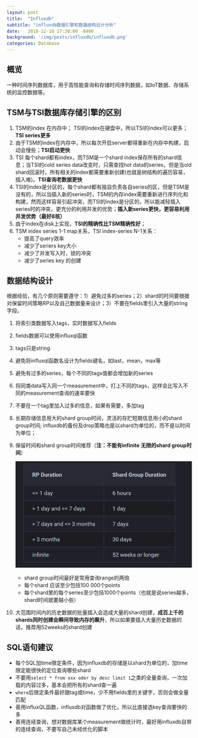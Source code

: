 ```yaml
---
layout: post
title:  "Influxdb"
subtitle: "influxdb数据引擎和数据结构设计分析"
date:   2018-12-10 17:38:00 -0400
background: '/img/posts/influxdb/influxdb.png'
categories: Database
---
```

## 概览
一种时间序列数据库，用于高性能查询和存储时间序列数据，如IoT数据、存储系统的监控数据等。
## TSM与TSI数据库存储引擎的区别
1. TSM的index 在内存中； TSI的index在硬盘中，所以TSI的index可以更多；**TSI series更多**
2. 由于TSM的index在内存中，所以每次开启server都得重新在内存中构建，启动会慢些；**TSI启动更快**
3. TSI 每个shard都有index，而TSM是一个shard index保存所有的shard信息；当TSI的cold series data改变时，只需查找hot data的series，但是当old shard回滚时，所有相关的index都需要重新创建(也就是树结构的遍历容易，插入难)。**TSI查询老数据更快**
4. TSI的index是分区的，每个shard都有独自负责各自series的区，但是TSM是没有的，所以当插入新的series时，TSM的内存index需要重新进行序列化和构建，然而这样容易引起冲突，而TSI的index是分区的，所以能减轻插入series时的冲突，更充分的利用并发的优势；**插入新series更快，更容易利用并发优势（最好8核）**
5. 由于index在disk上实现，**TSI的精确性比TSM精确性好**；
6. TSM index series 1-1 map关系，TSI index-series N-1关系：
    - 提高了query效率
    - 减少了seriers key大小
    - 减少了并发写入时，锁的冲突
    - 减少了series key 的创建

## 数据结构设计
根据经验，有几个原则需要遵守：1）避免过多的series；2）shard的时间要根据对保留时间策略RP以及自己数据量来设计；3）不要在fields里引入大量的string字段。
1. 将索引类数据写入tags，实时数据写入fields
2. fields数据可以使用influxql函数
3. tags只是string
4. 避免将influxql函数名设计为fields键名，如last，mean，max等
5. 避免有过多的series，每个不同的tags值都会增加新的series
6. 将同类data写入同一个measurement中，打上不同的tags，这样会比写入不同的measurement查询的速率要快
7. 不要在一个tag里加入过多的信息，如果有需要，多加tag
8. 长期存储信息用大的shard group时间，灵活的存贮短期信息用小的shard group时间; influxdb的备份及drop策略也是以shard为单位的，而不是以时间为单位；
9. 保留时间和shard group时间推荐（**注：不能有infinite 无限的shard group时间**）

    ![RP_shard_rate](/img/posts/influxdb/RP_shard_rate.png)

    - shard group时间最好是常用查询range的两倍
    - 每个shard 应该至少包括100 000个points
    - 每个shard里的每个series至少包括1000个points（也就是说series越多，shard时间就要越小些）
10. 大范围时间内的历史数据的批量插入会造成大量的shard创建，**成百上千的shards同时创建会瞬间导致内存的飙升**，所以如果要插入大量历史数据的话，推荐用52weeks的shard创建

## SQL语句建议
- 每个SQL加time限定条件，因为influxdb的存储是以shard为单位的，加time限定能很快的定位查询哪些shard
- 不要用```select * from xxx oder by desc limit 1```之类的全量查询，一次加载的内容过多，基本会把所有的shard查一遍
- ```where```后限定条件最好跟tag或time，少不用fields里的关键字，否则会做全量匹配
- 善用influxQL函数，influxdb对函数做了优化，所以比直接选key查询要快的多
- 善用连续查询，想对数据库某个measurement做统计时，最好用influxdb自带的连续查询，不要写自己未经优化的脚本


